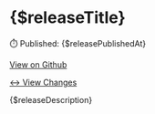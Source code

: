 # {$releaseTitle}

⏱️ Published: {$releasePublishedAt}

[View on Github]({$releaseRemoteUrl})

[↔️ View Changes]({$releaseCompareLink})

{$releaseDescription}
